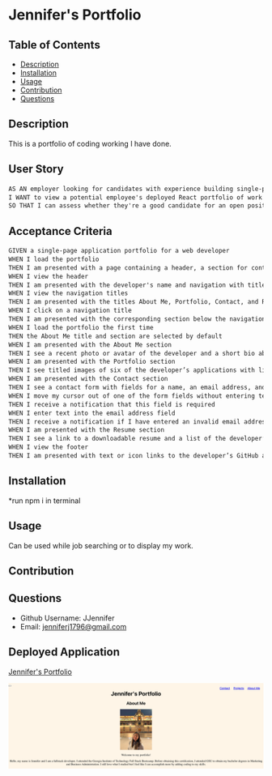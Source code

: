 # Jennifer's Portfolio
 


  ## Table of Contents
  * [Description](#description)
  * [Installation](#installation)
  * [Usage](#usage)
  * [Contribution](#contribution)
  * [Questions](#questions)




  ## Description
  This is a portfolio of coding working I have done.

  ## User Story

```md
AS AN employer looking for candidates with experience building single-page applications
I WANT to view a potential employee's deployed React portfolio of work samples
SO THAT I can assess whether they're a good candidate for an open position
```

## Acceptance Criteria

```md
GIVEN a single-page application portfolio for a web developer
WHEN I load the portfolio
THEN I am presented with a page containing a header, a section for content, and a footer
WHEN I view the header
THEN I am presented with the developer's name and navigation with titles corresponding to different sections of the portfolio
WHEN I view the navigation titles
THEN I am presented with the titles About Me, Portfolio, Contact, and Resume, and the title corresponding to the current section is highlighted
WHEN I click on a navigation title
THEN I am presented with the corresponding section below the navigation without the page reloading and that title is highlighted
WHEN I load the portfolio the first time
THEN the About Me title and section are selected by default
WHEN I am presented with the About Me section
THEN I see a recent photo or avatar of the developer and a short bio about them
WHEN I am presented with the Portfolio section
THEN I see titled images of six of the developer’s applications with links to both the deployed applications and the corresponding GitHub repositories
WHEN I am presented with the Contact section
THEN I see a contact form with fields for a name, an email address, and a message
WHEN I move my cursor out of one of the form fields without entering text
THEN I receive a notification that this field is required
WHEN I enter text into the email address field
THEN I receive a notification if I have entered an invalid email address
WHEN I am presented with the Resume section
THEN I see a link to a downloadable resume and a list of the developer’s proficiencies
WHEN I view the footer
THEN I am presented with text or icon links to the developer’s GitHub and LinkedIn profiles, and their profile on a third platform (Stack Overflow, Twitter)
```

  ## Installation
  *run npm i in terminal
  

  ## Usage
  Can be used while job searching or to display my work.

  ## Contribution
  
  
  ## Questions
  * Github Username: JJennifer
  * Email: jenniferj1796@gmail.com

  

  ## Deployed Application

  [Jennifer's Portfolio](https://jjennifer.github.io/Official-Portfolio-JJ/)

  ![Jennifer's Portfolio webpage screenshot.](./src/Components/images/jjennifer.github.io_Official-Portfolio-JJ_.png)
